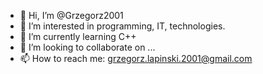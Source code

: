 - 👋 Hi, I’m @Grzegorz2001
- 👀 I’m interested in programming, IT, technologies.
- 🌱 I’m currently learning C++
- 💞️ I’m looking to collaborate on ...
- 📫 How to reach me: grzegorz.lapinski.2001@gmail.com

<!---
Grzegorz2001/Grzegorz2001 is a ✨ special ✨ repository because its `README.md` (this file) appears on your GitHub profile.
You can click the Preview link to take a look at your changes.
--->
